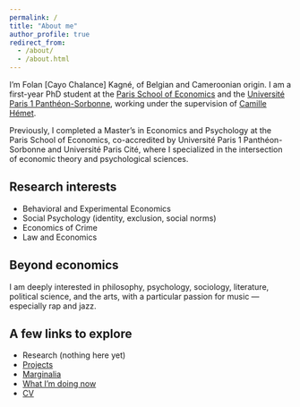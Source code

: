 ```yaml
---
permalink: /
title: "About me"
author_profile: true
redirect_from: 
  - /about/
  - /about.html
---
```

<!-- very OLD one
I’m Folan [Cayo Chalance] Kagné, a Belgian-Cameroonian PhD student at the [Paris School of Economics](https://www.parisschoolofeconomics.eu/en/),
working under the supervision of [Camille Hémet](https://sites.google.com/site/camillehemet/). 
-->

<!-- OLD one
I’m Folan [Cayo Chalance] Kagné, of Belgian and Cameroonian origin. I am a first-year PhD student at the [Paris School of Economics](https://www.parisschoolofeconomics.eu/en/) and the [Doctoral School of Economics Panthéon-Sorbonne (EPS)](https://ed-economie.pantheonsorbonne.fr/), working under the supervision of [Camille Hémet](https://sites.google.com/site/camillehemet/). 

Previously, I completed a Master’s in Economics and Psychology at the Paris School of Economics, co-accredited by [Université Paris 1 Panthéon-Sorbonne](https://www.pantheonsorbonne.fr/) and [Université Paris Cité](https://u-paris.fr/), where I specialized in the intersection of economic theory and psychological sciences.
-->

I’m Folan [Cayo Chalance] Kagné, of Belgian and Cameroonian origin. I am a first-year PhD student at the [Paris School of Economics](https://www.parisschoolofeconomics.eu/en/) and the [Université Paris 1 Panthéon-Sorbonne](https://www.pantheonsorbonne.fr/), working under the supervision of [Camille Hémet](https://sites.google.com/site/camillehemet/). 

Previously, I completed a Master’s in Economics and Psychology at the Paris School of Economics, co-accredited by Université Paris 1 Panthéon-Sorbonne and Université Paris Cité, where I specialized in the intersection of economic theory and psychological sciences.

## Research interests
- Behavioral and Experimental Economics  
- Social Psychology (identity, exclusion, social norms)  
- Economics of Crime  
- Law and Economics  

## Beyond economics
I am deeply interested in philosophy, psychology, sociology, literature, political science, and the arts, with a particular passion for music — especially rap and jazz.  

## A few links to explore
- Research (nothing here yet)
- [Projects](/working-projects/)  
- [Marginalia](/year-archive/)  
- [What I’m doing now](/now/)  
- [CV](/cv/)  

